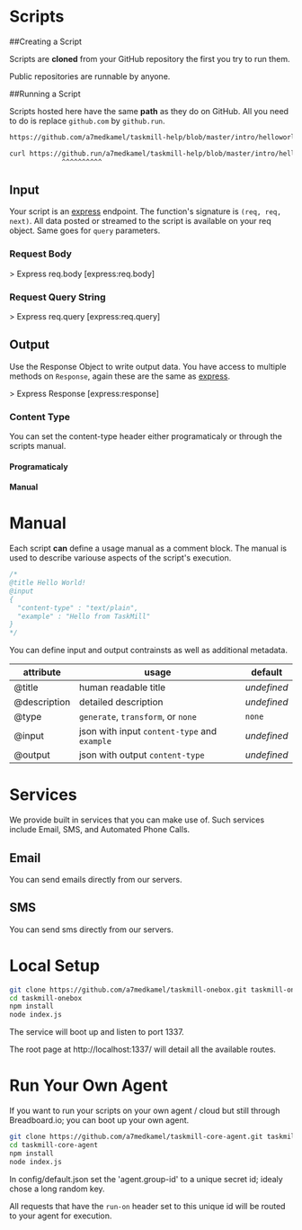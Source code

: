 Scripts
=======

##Creating a Script

Scripts are **cloned** from your GitHub repository the first you try to run them.

Public repositories are runnable by anyone.

<div class='tm-embed' src='/a7medkamel/taskmill-help/blob/master/intro/helloworld.js' />

##Running a Script

Scripts hosted here have the same **path** as they do on GitHub. All you need to do is replace `github.com` by `github.run`.

```bash
https://github.com/a7medkamel/taskmill-help/blob/master/intro/helloworld.js
```

```bash
curl https://github.run/a7medkamel/taskmill-help/blob/master/intro/helloworld.js
             ^^^^^^^^^^
```

## Input

Your script is an [express] endpoint. The function's signature is `(req, req, next)`. All data posted or streamed to the script is available on your req object. Same goes for `query` parameters.

### Request Body
<div class='tm-embed' src='/a7medkamel/taskmill-help/blob/master/intro/req-body.js' />
> Express req.body [express:req.body]

### Request Query String
<div class='tm-embed' src='/a7medkamel/taskmill-help/blob/master/intro/req-query.js' />
> Express req.query [express:req.query]

[express]: http://expressjs.com/
[express:req.body]: http://expressjs.com/4x/api.html#req.body
[express:req.query]: http://expressjs.com/4x/api.html#req.query

## Output

Use the Response Object to write output data. You have access to multiple methods on `Response`, again these are the same as [express].

<div class='tm-embed' src='/a7medkamel/taskmill-help/blob/master/intro/helloworld.js' />
> Express Response [express:response]

[express:response]: http://expressjs.com/4x/api.html#response

### Content Type

You can set the content-type header either programaticaly or through the scripts manual.

#### Programaticaly

<div class='tm-embed' src='/a7medkamel/taskmill-help/blob/master/intro/content-type.js' />

#### Manual
<div class='tm-embed' src='/a7medkamel/taskmill-help/blob/master/manual/output.js' />

# Manual
Each script **can** define a usage manual as a comment block. The manual is used to describe variouse aspects of the script's execution.

```javascript
/*
@title Hello World!
@input
{
  "content-type" : "text/plain",
  "example" : "Hello from TaskMill"
}
*/
```

You can define input and output contrainsts as well as additional metadata.

| attribute      | usage                                        | default     |
|----------------|----------------------------------------------|-------------|
| @title         | human readable title                         | *undefined* |
| @description   | detailed description                         | *undefined* |
| @type          | `generate`, `transform`, or `none`           | `none`      |
| @input         | json with input `content-type` and `example` | *undefined* |
| @output        | json with output `content-type`              | *undefined* |

# Services

We provide built in services that you can make use of. Such services include Email, SMS, and Automated Phone Calls.

## Email

You can send emails directly from our servers.

<div class='tm-embed' src='/a7medkamel/taskmill-help/blob/master/services/email.js' />

## SMS

You can send sms directly from our servers.


<div class='tm-embed' src='/a7medkamel/taskmill-help/blob/master/services/sms.js' />

# Local Setup

```bash
git clone https://github.com/a7medkamel/taskmill-onebox.git taskmill-onebox
cd taskmill-onebox
npm install
node index.js
```

The service will boot up and listen to port 1337.

The root page at http://localhost:1337/ will detail all the available routes.

# Run Your Own Agent

If you want to run your scripts on your own agent / cloud but still through Breadboard.io; you can boot up your own agent.

```bash
git clone https://github.com/a7medkamel/taskmill-core-agent.git taskmill-core-agent
cd taskmill-core-agent
npm install
node index.js
```

In config/default.json set the 'agent.group-id' to a unique secret id; idealy chose a long random key.

All requests that have the `run-on` header set to this unique id will be routed to your agent for execution.